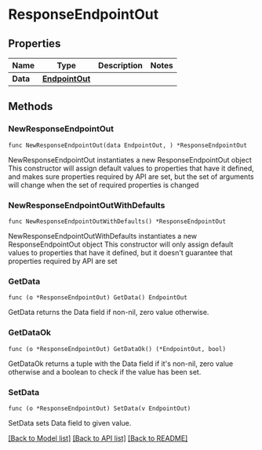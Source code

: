 # ResponseEndpointOut

## Properties

Name | Type | Description | Notes
------------ | ------------- | ------------- | -------------
**Data** | [**EndpointOut**](EndpointOut.md) |  | 

## Methods

### NewResponseEndpointOut

`func NewResponseEndpointOut(data EndpointOut, ) *ResponseEndpointOut`

NewResponseEndpointOut instantiates a new ResponseEndpointOut object
This constructor will assign default values to properties that have it defined,
and makes sure properties required by API are set, but the set of arguments
will change when the set of required properties is changed

### NewResponseEndpointOutWithDefaults

`func NewResponseEndpointOutWithDefaults() *ResponseEndpointOut`

NewResponseEndpointOutWithDefaults instantiates a new ResponseEndpointOut object
This constructor will only assign default values to properties that have it defined,
but it doesn't guarantee that properties required by API are set

### GetData

`func (o *ResponseEndpointOut) GetData() EndpointOut`

GetData returns the Data field if non-nil, zero value otherwise.

### GetDataOk

`func (o *ResponseEndpointOut) GetDataOk() (*EndpointOut, bool)`

GetDataOk returns a tuple with the Data field if it's non-nil, zero value otherwise
and a boolean to check if the value has been set.

### SetData

`func (o *ResponseEndpointOut) SetData(v EndpointOut)`

SetData sets Data field to given value.



[[Back to Model list]](../README.md#documentation-for-models) [[Back to API list]](../README.md#documentation-for-api-endpoints) [[Back to README]](../README.md)


